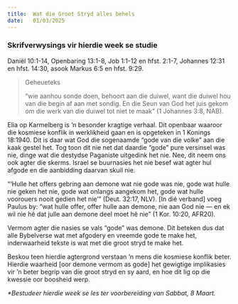 ```yaml
---
title:  Wat die Groot Stryd alles behels
date:   01/03/2025
---
```


### Skrifverwysings vir hierdie week se studie

Daniël 10:1-14, Openbaring 13:1-8, Job 1:1-12 en hfst. 2:1-7, Johannes 12:31 en hfst. 14:30, asook Markus 6:5 en hfst. 9:29.

> <p>Geheueteks</p>
> “wie aanhou sonde doen, behoort aan die duiwel, want die duiwel hou van die begin af aan met sondig. En die Seun van God het juis gekom om die werk van die duiwel tot niet te maak” (1 Johannes 3:8, NAB).

Elia op Karmelberg is ’n besonder kragtige verhaal. Dit openbaar waaroor die kosmiese konflik in werklikheid gaan en is opgeteken in 1 Konings 18:1940. Dit is daar wat God die sogenaamde “gode van die volke” aan die kaak gestel het. Tog toon dit nie net dat daardie “gode” pure versinsel was nie, dinge wat die destydse Paganiste uitgedink het nie. Nee, dit neem ons ook agter die skerms. Israel se buurnasies het nie besef wat agter hul afgode en die aanbidding daarvan skuil nie.

“‘Hulle het offers gebring aan demone wat nie gode was nie, gode wat hulle nie geken het nie, gode wat onlangs aangekom het, gode wat hulle voorouers nooit gedien het nie’” (Deut. 32:17, NLV). [In dié verband] voeg Paulus by: “wat hulle offer, offer hulle aan demone, nie aan God nie — en ek wil nie hê dat julle aan demone deel moet hê nie” (1 Kor. 10:20, AFR20).

Vermom agter die nasies se vals “gode” was demone. Dit beteken dus dat alle Bybelverse wat met afgodery en vreemde gode te make het, inderwaarheid tekste is wat met die groot stryd te make het.

Beskou teen hierdie agtergrond verstaan ’n mens die kosmiese konflik beter. Hierdie waarheid [oor demone vermom as gode] het gewigtige implikasies vir ’n beter begrip van die groot stryd en sy aard, en hoe dit lig op die kwessie oor boosheid werp.

_*Bestudeer hierdie week se les ter voorbereiding van Sabbat, 8 Maart._